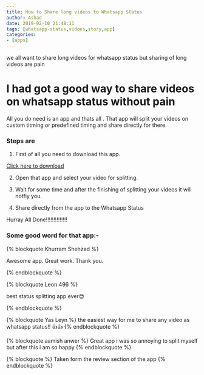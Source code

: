 ```yaml
---
title: How to Share long videos to Whatsapp Status
author: Ashad
date: 2019-02-10 21:48:11
tags: [whatsapp-status,vidoes,story,app]
categories:
- [apps]
---
```

we all want to share long videos for whatsapp status but sharing of long videos are pain

# I had got a good way to share videos on whatsapp status without pain

All you do need is an app and thats all . That app will split your videos on custom titming or predefined timing and share directly for there.

<!-- more -->

### Steps are

1) First of all you need to download this app.

<a href="https://play.google.com/store/apps/details?id=videosplitter.app.status.socialmedia.sharing">Click here to download</a>


2) Open that app and select your video for splitting. 

3) Wait for some time and after the finishing of splitting your videos it will notfiy you.

4) Share directly from the app to the Whatsapp Status

Hurray All Done!!!!!!!!!!!!!!

### Some good word for that app:-

{% blockquote Khurram Shehzad %}

Awesome app. Great work. Thank you.

{% endblockquote %}

{% blockquote Leon 496 %}

best status splitting app ever😍

{% endblockquote %}

{% blockquote Yas Leyn %}
the easiest way for me to share any video as whatsapp status!! 👍👍
{% endblockquote %}

{% blockquote aamish anwer %}
Great app i was so annoying to split myself but after this i am so happy
{% endblockquote %}

{% blockquote %}
Taken form the review section of the app
{% endblockquote %}